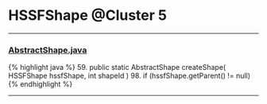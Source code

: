 # HSSFShape @Cluster 5

***

### [AbstractShape.java](https://searchcode.com/codesearch/view/15642354/)
{% highlight java %}
59. public static AbstractShape createShape( HSSFShape hssfShape, int shapeId )
98.     if (hssfShape.getParent() != null)
{% endhighlight %}

***

